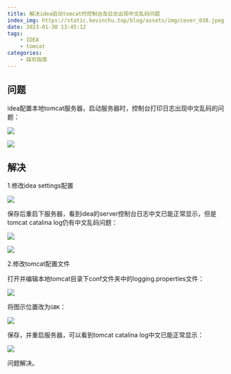 ```yaml
---
title: 解决idea启动tomcat时控制台及日志出现中文乱码问题
index_img: https://static.kevinchu.top/blog/assets/img/cover_038.jpeg
date: 2023-01-30 13:45:12
tags:
    - IDEA
    - tomcat
categories:
    - 踩坑指南
---
```

## 问题
idea配置本地tomcat服务器，启动服务器时，控制台打印日志出现中文乱码的问题：

![](https://static.kevinchu.top/blog/public/20230130140426.png)

![](https://static.kevinchu.top/blog/public/20230130141007.png)

## 解决

1.修改idea settings配置

![](https://static.kevinchu.top/blog/public/20230130142600.png)

保存后重启下服务器，看到idea的server控制台日志中文已能正常显示，但是tomcat catalina log仍有中文乱码问题：

![](https://static.kevinchu.top/blog/public/20230130142912.png)

![](https://static.kevinchu.top/blog/public/20230130143047.png)


2.修改tomcat配置文件

打开并编辑本地tomcat目录下conf文件夹中的logging.properties文件：

![](https://static.kevinchu.top/blog/public/20230130154003.png)

将图示位置改为```GBK```：

![](https://static.kevinchu.top/blog/public/20230130154335.png)

保存，并重启服务器，可以看到tomcat catalina log中文已能正常显示：

![](https://static.kevinchu.top/blog/public/20230130154757.png)

问题解决。